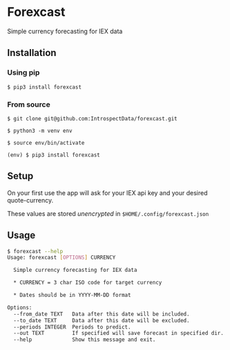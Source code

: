 # Forexcast

Simple currency forecasting for IEX data

## Installation

### Using pip

`$ pip3 install forexcast`

### From source

`$ git clone git@github.com:IntrospectData/forexcast.git`

`$ python3 -m venv env`

`$ source env/bin/activate`

`(env) $ pip3 install forexcast`


## Setup
On your first use the app will ask for your IEX api key and your desired quote-currency.

These values are stored *unencrypted* in `$HOME/.config/forexcast.json`

## Usage
```bash
$ forexcast --help
Usage: forexcast [OPTIONS] CURRENCY

  Simple currency forecasting for IEX data

  * CURRENCY = 3 char ISO code for target currency

  * Dates should be in YYYY-MM-DD format

Options:
  --from_date TEXT   Data after this date will be included.
  --to_date TEXT     Data after this date will be excluded.
  --periods INTEGER  Periods to predict.
  --out TEXT         If specified will save forecast in specified dir.
  --help             Show this message and exit.
```
